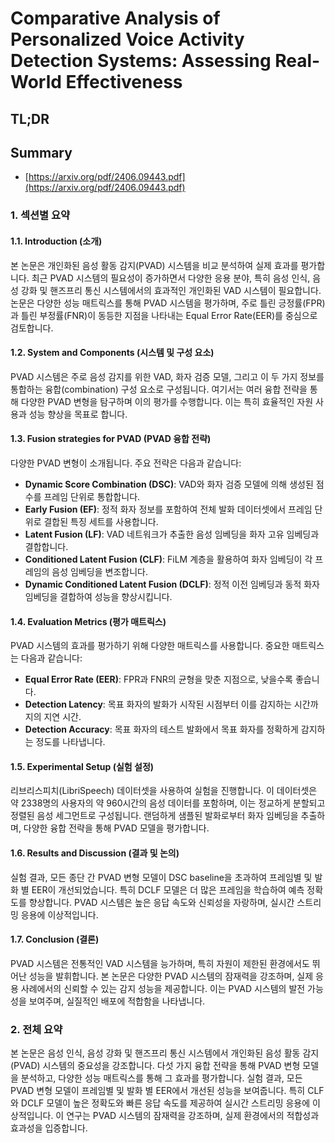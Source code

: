 # Comparative Analysis of Personalized Voice Activity Detection Systems: Assessing Real-World Effectiveness
## TL;DR
## Summary
- [https://arxiv.org/pdf/2406.09443.pdf](https://arxiv.org/pdf/2406.09443.pdf)

### 1. 섹션별 요약

#### 1.1. Introduction (소개)
본 논문은 개인화된 음성 활동 감지(PVAD) 시스템을 비교 분석하여 실제 효과를 평가합니다. 최근 PVAD 시스템의 필요성이 증가하면서 다양한 응용 분야, 특히 음성 인식, 음성 강화 및 핸즈프리 통신 시스템에서의 효과적인 개인화된 VAD 시스템이 필요합니다. 논문은 다양한 성능 매트릭스를 통해 PVAD 시스템을 평가하며, 주로 틀린 긍정률(FPR)과 틀린 부정률(FNR)이 동등한 지점을 나타내는 Equal Error Rate(EER)를 중심으로 검토합니다.

#### 1.2. System and Components (시스템 및 구성 요소)
PVAD 시스템은 주로 음성 감지를 위한 VAD, 화자 검증 모델, 그리고 이 두 가지 정보를 통합하는 융합(combination) 구성 요소로 구성됩니다. 여기서는 여러 융합 전략을 통해 다양한 PVAD 변형을 탐구하며 이의 평가를 수행합니다. 이는 특히 효율적인 자원 사용과 성능 향상을 목표로 합니다.

#### 1.3. Fusion strategies for PVAD (PVAD 융합 전략)
다양한 PVAD 변형이 소개됩니다. 주요 전략은 다음과 같습니다:
- **Dynamic Score Combination (DSC)**: VAD와 화자 검증 모델에 의해 생성된 점수를 프레임 단위로 통합합니다.
- **Early Fusion (EF)**: 정적 화자 정보를 포함하여 전체 발화 데이터셋에서 프레임 단위로 결합된 특징 세트를 사용합니다.
- **Latent Fusion (LF)**: VAD 네트워크가 추출한 음성 임베딩을 화자 고유 임베딩과 결합합니다.
- **Conditioned Latent Fusion (CLF)**: FiLM 계층을 활용하여 화자 임베딩이 각 프레임의 음성 임베딩을 변조합니다.
- **Dynamic Conditioned Latent Fusion (DCLF)**: 정적 이전 임베딩과 동적 화자 임베딩을 결합하여 성능을 향상시킵니다.

#### 1.4. Evaluation Metrics (평가 매트릭스)
PVAD 시스템의 효과를 평가하기 위해 다양한 매트릭스를 사용합니다. 중요한 매트릭스는 다음과 같습니다:
- **Equal Error Rate (EER)**: FPR과 FNR의 균형을 맞춘 지점으로, 낮을수록 좋습니다.
- **Detection Latency**: 목표 화자의 발화가 시작된 시점부터 이를 감지하는 시간까지의 지연 시간.
- **Detection Accuracy**: 목표 화자의 테스트 발화에서 목표 화자를 정확하게 감지하는 정도를 나타냅니다.

#### 1.5. Experimental Setup (실험 설정)
리브리스피치(LibriSpeech) 데이터셋을 사용하여 실험을 진행합니다. 이 데이터셋은 약 2338명의 사용자의 약 960시간의 음성 데이터를 포함하며, 이는 정교하게 분할되고 정렬된 음성 세그먼트로 구성됩니다. 랜덤하게 샘플된 발화로부터 화자 임베딩을 추출하며, 다양한 융합 전략을 통해 PVAD 모델을 평가합니다.

#### 1.6. Results and Discussion (결과 및 논의)
실험 결과, 모든 종단 간 PVAD 변형 모델이 DSC baseline을 초과하여 프레임별 및 발화 별 EER이 개선되었습니다. 특히 DCLF 모델은 더 많은 프레임을 학습하여 예측 정확도를 향상합니다. PVAD 시스템은 높은 응답 속도와 신뢰성을 자랑하며, 실시간 스트리밍 응용에 이상적입니다.

#### 1.7. Conclusion (결론)
PVAD 시스템은 전통적인 VAD 시스템을 능가하며, 특히 자원이 제한된 환경에서도 뛰어난 성능을 발휘합니다. 본 논문은 다양한 PVAD 시스템의 잠재력을 강조하며, 실제 응용 사례에서의 신뢰할 수 있는 감지 성능을 제공합니다. 이는 PVAD 시스템의 발전 가능성을 보여주며, 실질적인 배포에 적합함을 나타냅니다.

### 2. 전체 요약
본 논문은 음성 인식, 음성 강화 및 핸즈프리 통신 시스템에서 개인화된 음성 활동 감지(PVAD) 시스템의 중요성을 강조합니다. 다섯 가지 융합 전략을 통해 PVAD 변형 모델을 분석하고, 다양한 성능 매트릭스를 통해 그 효과를 평가합니다. 실험 결과, 모든 PVAD 변형 모델이 프레임별 및 발화 별 EER에서 개선된 성능을 보여줍니다. 특히 CLF와 DCLF 모델이 높은 정확도와 빠른 응답 속도를 제공하여 실시간 스트리밍 응용에 이상적입니다. 이 연구는 PVAD 시스템의 잠재력을 강조하며, 실제 환경에서의 적합성과 효과성을 입증합니다.